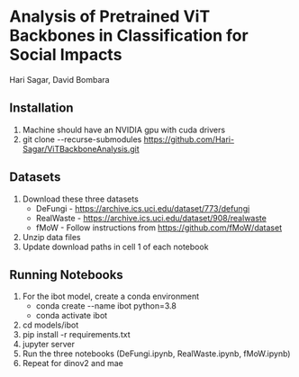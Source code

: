 # Analysis of Pretrained ViT Backbones in Classification for Social Impacts
Hari Sagar, David Bombara

## Installation
1. Machine should have an NVIDIA gpu with cuda drivers
2. git clone --recurse-submodules https://github.com/Hari-Sagar/ViTBackboneAnalysis.git

## Datasets
1. Download these three datasets
   * DeFungi - https://archive.ics.uci.edu/dataset/773/defungi
   * RealWaste - https://archive.ics.uci.edu/dataset/908/realwaste
   * fMoW - Follow instructions from https://github.com/fMoW/dataset
2. Unzip data files
3. Update download paths in cell 1 of each notebook

## Running Notebooks
1. For the ibot model, create a conda environment
   * conda create --name ibot python=3.8
   * conda activate ibot
2. cd models/ibot
3. pip install -r requirements.txt
4. jupyter server
5. Run the three notebooks (DeFungi.ipynb, RealWaste.ipynb, fMoW.ipynb)
6. Repeat for dinov2 and mae
